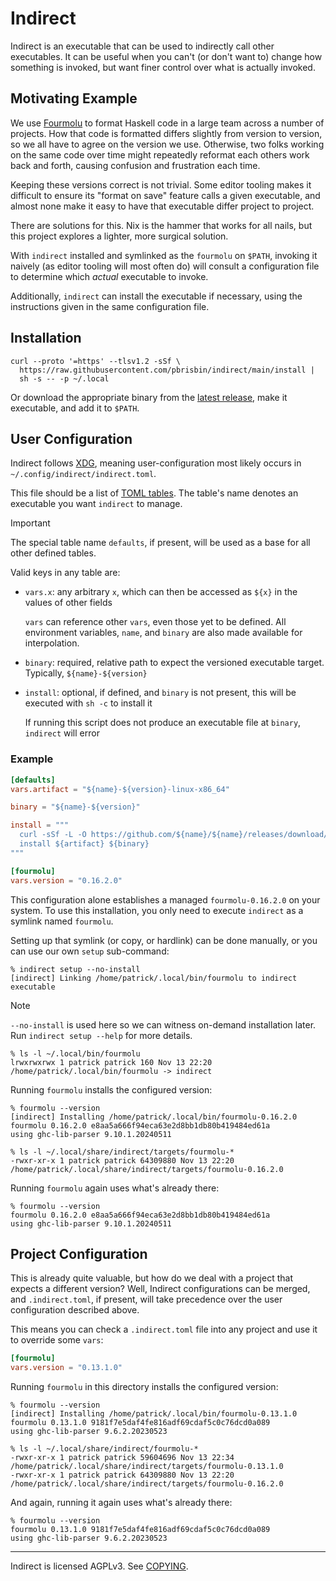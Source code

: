 # Indirect

Indirect is an executable that can be used to indirectly call other executables.
It can be useful when you can't (or don't want to) change how something is
invoked, but want finer control over what is actually invoked.

## Motivating Example

We use [Fourmolu][] to format Haskell code in a large team across a number of
projects. How that code is formatted differs slightly from version to version,
so we all have to agree on the version we use. Otherwise, two folks working on
the same code over time might repeatedly reformat each others work back and
forth, causing confusion and frustration each time.

[fourmolu]: https://fourmolu.github.io/

Keeping these versions correct is not trivial. Some editor tooling makes it
difficult to ensure its "format on save" feature calls a given executable, and
almost none make it easy to have that executable differ project to project.

There are solutions for this. Nix is the hammer that works for all nails, but
this project explores a lighter, more surgical solution.

With `indirect` installed and symlinked as the `fourmolu` on `$PATH`, invoking
it naively (as editor tooling will most often do) will consult a configuration
file to determine which _actual_ executable to invoke.

Additionally, `indirect` can install the executable if necessary, using the
instructions given in the same configuration file.

## Installation

```console
curl --proto '=https' --tlsv1.2 -sSf \
  https://raw.githubusercontent.com/pbrisbin/indirect/main/install |
  sh -s -- -p ~/.local
```

Or download the appropriate binary from the [latest release][releases], make it
executable, and add it to `$PATH`.

[releases]: https://github.com/pbrisbin/indirect/releases


## User Configuration

Indirect follows [XDG][], meaning user-configuration most likely occurs in
`~/.config/indirect/indirect.toml`.

[xdg]: https://specifications.freedesktop.org/basedir-spec/latest/

This file should be a list of [TOML tables][toml-table]. The table's name
denotes an executable you want `indirect` to manage.

> [!IMPORTANT]
> The special table name `defaults`, if present, will be used as a base for all
> other defined tables.

[toml-table]: https://toml.io/en/v1.0.0#table

Valid keys in any table are:

- `vars.x`: any arbitrary `x`, which can then be accessed as `${x}` in the
  values of other fields

  `vars` can reference other `vars`, even those yet to be defined. All
  environment variables, `name`, and `binary` are also made available for
  interpolation.

- `binary`: required, relative path to expect the versioned executable target.
  Typically, `${name}-${version}`

- `install`: optional, if defined, and `binary` is not present, this will be
  executed with `sh -c` to install it

  If running this script does not produce an executable file at `binary`,
  `indirect` will error

### Example

```toml
[defaults]
vars.artifact = "${name}-${version}-linux-x86_64"

binary = "${name}-${version}"

install = """
  curl -sSf -L -O https://github.com/${name}/${name}/releases/download/v${version}/${artifact}
  install ${artifact} ${binary}
"""

[fourmolu]
vars.version = "0.16.2.0"
```

This configuration alone establishes a managed `fourmolu-0.16.2.0` on your
system. To use this installation, you only need to execute `indirect` as a
symlink named `fourmolu`.

Setting up that symlink (or copy, or hardlink) can be done manually, or you can
use our own `setup` sub-command:

```console
% indirect setup --no-install
[indirect] Linking /home/patrick/.local/bin/fourmolu to indirect executable
```

> [!NOTE]
> `--no-install` is used here so we can witness on-demand installation later.
> Run `indirect setup --help` for more details.

```console
% ls -l ~/.local/bin/fourmolu
lrwxrwxrwx 1 patrick patrick 160 Nov 13 22:20 /home/patrick/.local/bin/fourmolu -> indirect
```

Running `fourmolu` installs the configured version:

```console
% fourmolu --version
[indirect] Installing /home/patrick/.local/bin/fourmolu-0.16.2.0
fourmolu 0.16.2.0 e8aa5a666f94eca63e2d8bb1db80b419484ed61a
using ghc-lib-parser 9.10.1.20240511
```

```console
% ls -l ~/.local/share/indirect/targets/fourmolu-*
-rwxr-xr-x 1 patrick patrick 64309880 Nov 13 22:20 /home/patrick/.local/share/indirect/targets/fourmolu-0.16.2.0
```

Running `fourmolu` again uses what's already there:

```console
% fourmolu --version
fourmolu 0.16.2.0 e8aa5a666f94eca63e2d8bb1db80b419484ed61a
using ghc-lib-parser 9.10.1.20240511
```

## Project Configuration

This is already quite valuable, but how do we deal with a project that expects a
different version? Well, Indirect configurations can be merged, and
`.indirect.toml`, if present, will take precedence over the user configuration
described above.

This means you can check a `.indirect.toml` file into any project and use it to
override some `vars`:

```toml
[fourmolu]
vars.version = "0.13.1.0"
```

Running `fourmolu` in this directory installs the configured version:

```console
% fourmolu --version
[indirect] Installing /home/patrick/.local/bin/fourmolu-0.13.1.0
fourmolu 0.13.1.0 9181f7e5daf4fe816adf69cdaf5c0c76dcd0a089
using ghc-lib-parser 9.6.2.20230523
```

```console
% ls -l ~/.local/share/indirect/fourmolu-*
-rwxr-xr-x 1 patrick patrick 59604696 Nov 13 22:34 /home/patrick/.local/share/indirect/targets/fourmolu-0.13.1.0
-rwxr-xr-x 1 patrick patrick 64309880 Nov 13 22:20 /home/patrick/.local/share/indirect/targets/fourmolu-0.16.2.0
```

And again, running it again uses what's already there:

```console
% fourmolu --version
fourmolu 0.13.1.0 9181f7e5daf4fe816adf69cdaf5c0c76dcd0a089
using ghc-lib-parser 9.6.2.20230523
```

---

Indirect is licensed AGPLv3. See [COPYING](./COPYING).
